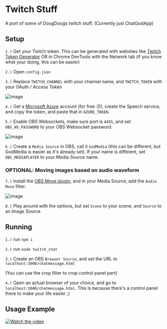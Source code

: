 # Twitch Stuff
A port of some of DougDougs twitch stuff. (Currently just ChatGodApp)
## Setup
`1.)` Get your Twitch token. This can be generated with websites like [Twitch Token Generator](https://twitchtokengenerator.com/) OR in Chrome DevTools with the Network tab (if you know what your doing, this can be easier)

`2.)` Open `config.json`

`3.)` Replace `TWITCH_CHANNEL` with your channel name, and `TWITCH_TOKEN` with your OAuth / Access Token

![image](https://github.com/user-attachments/assets/5386cf26-a592-4f97-8bdd-76bbf5153bff)

`4.)` Get a [Microsoft Azure](https://azure.microsoft.com/) account (for free :D), create the Speech service, and copy the token, and paste that in `AZURE_TOKEN`.

`5.)` Enable OBS Websockets, make sure port is `4455`, and set `OBS_WS_PASSWORD` to your OBS Websocket password.

![image](https://github.com/user-attachments/assets/b73daf6f-a5dc-4c86-94ca-ef035c3c8039)

`6.)` Create a `Media Source` in OBS, call it `GodMedia` (this can be different, but GodMedia is easier as it's already set). If your name is different, set `OBS_MEDIAPLAYER` to your Media Source name.

### OPTIONAL: Moving images based on audio waveform
`7.)` Install the [OBS Move plugin](https://obsproject.com/forum/resources/move.913/), and in your Media Source, add the `Audio Move` filter. 

![image](https://github.com/user-attachments/assets/1b56b30e-ff0d-4d4f-84ca-0ae5ff904909)

`8.)` Play around with the options, but set `Scene` to your scene, and `Source` to an Image Source.

## Running
`1.)` run `npm i`

`2.)` run `node twitch_chat`

`3.)` Create an OBS `Browser Source`, and set the URL to `localhost:3000/chatmessage.html`

(You can use the crop filter to crop control panel part)

`4.)` Open an actual browser of your choice, and go to `localhost:3000/chatmessage.html`. This is because there's a control panel there to make your life easier ;)

## Usage Example
[![Watch the video](https://github.com/user-attachments/assets/08830f2b-82f6-4b94-8502-18859283412d)](https://www.youtube.com/embed/6QJe7r8zojc)
